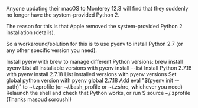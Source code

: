 Anyone updating their macOS to Monterey 12.3 will find that they suddenly no longer have the system-provided Python 2.

The reason for this is that Apple removed the system-provided Python 2 installation (details).

So a workaround/solution for this is to use pyenv to install Python 2.7 (or any other specific version you need).

Install pyenv with brew to manage different Python versions: brew install pyenv
List all installable versions with pyenv install --list
Install Python 2.7.18 with pyenv install 2.7.18
List installed versions with pyenv versions
Set global python version with pyenv global 2.7.18
Add eval "$(pyenv init --path)" to ~/.zprofile (or ~/.bash_profile or ~/.zshrc, whichever you need)
Relaunch the shell and check that Python works, or run $ source ~/.zprofile (Thanks masoud soroush!)